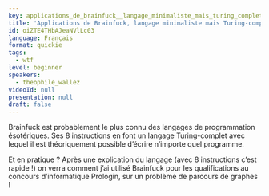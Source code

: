 ```yaml
---
key: applications_de_brainfuck__langage_minimaliste_mais_turing_complet
title: 'Applications de Brainfuck, langage minimaliste mais Turing-complet'
id: oiZTE4THbAJeaNVlLc03
language: Français
format: quickie
tags:
  - wtf
level: beginner
speakers:
  - theophile_wallez
videoId: null
presentation: null
draft: false
---
```

Brainfuck est probablement le plus connu des langages de programmation ésotériques. Ses 8 instructions en font un langage Turing-complet avec lequel il est théoriquement possible d’écrire n’importe quel programme.

Et en pratique ? Après une explication du langage (avec 8 instructions c’est rapide !) on verra comment j’ai utilisé Brainfuck pour les qualifications au concours d’informatique Prologin, sur un problème de parcours de graphes !
